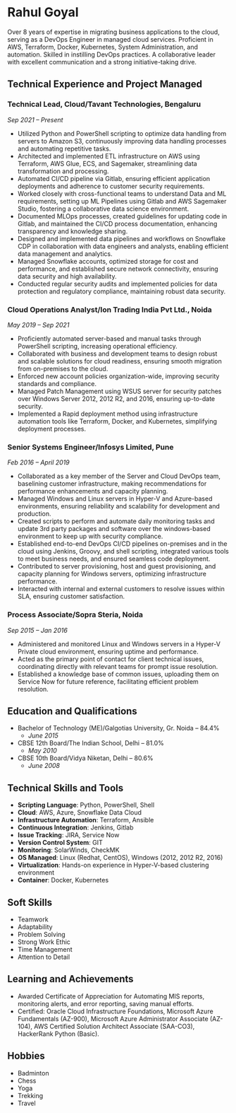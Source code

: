 # Rahul Goyal

Over 8 years of expertise in migrating business applications to the cloud, serving as a DevOps Engineer in managed cloud services. Proficient in AWS, Terraform, Docker, Kubernetes, System Administration, and automation. Skilled in instilling DevOps practices. A collaborative leader with excellent communication and a strong initiative-taking drive.

## Technical Experience and Project Managed

### Technical Lead, Cloud/Tavant Technologies, Bengaluru
*Sep 2021 – Present*

- Utilized Python and PowerShell scripting to optimize data handling from servers to Amazon S3, continuously improving data handling processes and automating repetitive tasks.
- Architected and implemented ETL infrastructure on AWS using Terraform, AWS Glue, ECS, and Sagemaker, streamlining data transformation and processing.
- Automated CI/CD pipeline via Gitlab, ensuring efficient application deployments and adherence to customer security requirements.
- Worked closely with cross-functional teams to understand Data and ML requirements, setting up ML Pipelines using Gitlab and AWS Sagemaker Studio, fostering a collaborative data science environment.
- Documented MLOps processes, created guidelines for updating code in Gitlab, and maintained the CI/CD process documentation, enhancing transparency and knowledge sharing.
- Designed and implemented data pipelines and workflows on Snowflake CDP in collaboration with data engineers and analysts, enabling efficient data management and analytics.
- Managed Snowflake accounts, optimized storage for cost and performance, and established secure network connectivity, ensuring data security and high availability.
- Conducted regular security audits and implemented policies for data protection and regulatory compliance, maintaining robust data security.

### Cloud Operations Analyst/Ion Trading India Pvt Ltd., Noida
*May 2019 – Sep 2021*

- Proficiently automated server-based and manual tasks through PowerShell scripting, increasing operational efficiency.
- Collaborated with business and development teams to design robust and scalable solutions for cloud readiness, ensuring smooth migration from on-premises to the cloud.
- Enforced new account policies organization-wide, improving security standards and compliance.
- Managed Patch Management using WSUS server for security patches over Windows Server 2012, 2012 R2, and 2016, ensuring up-to-date security.
- Implemented a Rapid deployment method using infrastructure automation tools like Terraform, Docker, and Kubernetes, simplifying deployment processes.

### Senior Systems Engineer/Infosys Limited, Pune
*Feb 2016 – April 2019*

- Collaborated as a key member of the Server and Cloud DevOps team, baselining customer infrastructure, making recommendations for performance enhancements and capacity planning.
- Managed Windows and Linux servers in Hyper-V and Azure-based environments, ensuring reliability and scalability for development and production.
- Created scripts to perform and automate daily monitoring tasks and update 3rd party packages and software over the windows-based environment to keep up with security compliance.
- Established end-to-end DevOps CI/CD pipelines on-premises and in the cloud using Jenkins, Groovy, and shell scripting, integrated various tools to meet business needs, and ensured seamless code deployment.
- Contributed to server provisioning, host and guest provisioning, and capacity planning for Windows servers, optimizing infrastructure performance.
- Interacted with internal and external customers to resolve issues within SLA, ensuring customer satisfaction.

### Process Associate/Sopra Steria, Noida
*Sep 2015 – Jan 2016*

- Administered and monitored Linux and Windows servers in a Hyper-V Private cloud environment, ensuring uptime and performance.
- Acted as the primary point of contact for client technical issues, coordinating directly with relevant teams for prompt issue resolution.
- Established a knowledge base of common issues, uploading them on Service Now for future reference, facilitating efficient problem resolution.

## Education and Qualifications

- Bachelor of Technology (ME)/Galgotias University, Gr. Noida – 84.4%
  - *June 2015*
- CBSE 12th Board/The Indian School, Delhi – 81.0%
  - *May 2010*
- CBSE 10th Board/Vidya Niketan, Delhi – 80.6%
  - *June 2008*

## Technical Skills and Tools

- **Scripting Language**: Python, PowerShell, Shell
- **Cloud**: AWS, Azure, Snowflake Data Cloud
- **Infrastructure Automation**: Terraform, Ansible
- **Continuous Integration**: Jenkins, Gitlab
- **Issue Tracking**: JIRA, Service Now
- **Version Control System**: GIT
- **Monitoring**: SolarWinds, CheckMK
- **OS Managed**: Linux (Redhat, CentOS), Windows (2012, 2012 R2, 2016)
- **Virtualization**: Hands-on experience in Hyper-V-based clustering environment
- **Container**: Docker, Kubernetes

## Soft Skills

- Teamwork
- Adaptability
- Problem Solving
- Strong Work Ethic
- Time Management
- Attention to Detail

## Learning and Achievements

- Awarded Certificate of Appreciation for Automating MIS reports, monitoring alerts, and error reporting, saving manual efforts.
- Certified: Oracle Cloud Infrastructure Foundations, Microsoft Azure Fundamentals (AZ-900), Microsoft Azure Administrator Associate (AZ-104), AWS Certified Solution Architect Associate (SAA-CO3), HackerRank Python (Basic).

## Hobbies

- Badminton
- Chess
- Yoga
- Trekking
- Travel
